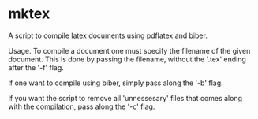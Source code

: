 # mktex
A script to compile latex documents using pdflatex and biber.

Usage.
To compile a document one must specify the filename of the given document. 
This is done by passing the filename, without the '.tex' ending after the '-f' flag.

If one want to compile using biber, simply pass along the '-b' flag.

If you want the script to remove all 'unnessesary' files that comes along with the compilation, pass along the '-c' flag.
